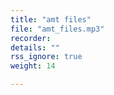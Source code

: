 ```yaml
---
title: "amt files"
file: "amt_files.mp3"
recorder: 
details: ""
rss_ignore: true
weight: 14

---
```

